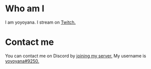 # Who am I

I am yoyoyana. I stream on [Twitch.](https://www.twitch.tv/yoyoyana)

# Contact me

You can contact me on Discord by [joining my server.](https://discord.gg/dacPeksvur)
My username is [yoyoyana#9250.](https://discord.com/users/251018556664184832)
